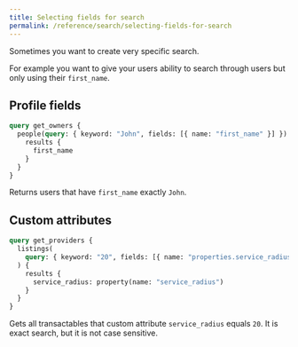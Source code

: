 ```yaml
---
title: Selecting fields for search
permalink: /reference/search/selecting-fields-for-search
---
```


Sometimes you want to create very specific search.

For example you want to give your users ability to search through users but only using their `first_name`.

## Profile fields

```graphql
query get_owners {
  people(query: { keyword: "John", fields: [{ name: "first_name" }] }) {
    results {
      first_name
    }
  }
}
```

Returns users that have `first_name` exactly `John`.

## Custom attributes

```graphql
query get_providers {
  listings(
    query: { keyword: "20", fields: [{ name: "properties.service_radius" }] }
  ) {
    results {
      service_radius: property(name: "service_radius")
    }
  }
}
```

Gets all transactables that custom attribute `service_radius` equals `20`. It is exact search, but it is not case sensitive.
